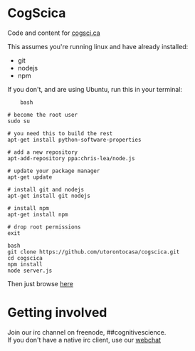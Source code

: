 # CogScica
  
Code and content for [cogsci.ca](http://cogsci.ca)  
  
This assumes you're running linux and have already installed:  
- git  
- nodejs  
- npm  
  
If you don't, and are using Ubuntu, run this in your terminal:  
```
    bash
  
# become the root user
sudo su
  
# you need this to build the rest
apt-get install python-software-properties
  
# add a new repository
apt-add-repository ppa:chris-lea/node.js
  
# update your package manager
apt-get update
  
# install git and nodejs
apt-get install git nodejs
  
# install npm
apt-get install npm
  
# drop root permissions
exit
```
  
```
bash
git clone https://github.com/utorontocasa/cogscica.git
cd cogscica
npm install
node server.js
```
  
Then just browse <a href="http://localhost:8080">here</a>  
  

# Getting involved
  
Join our irc channel on freenode, ##cognitivescience.  
If you don't have a native irc client, use our [webchat](http://webchat.freenode.net/?channels=%23%23cognitivescience)  
